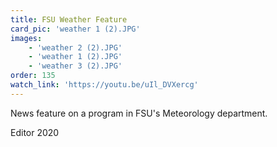 ```yaml
---
title: FSU Weather Feature
card_pic: 'weather 1 (2).JPG'
images:
    - 'weather 2 (2).JPG'
    - 'weather 1 (2).JPG'
    - 'weather 3 (2).JPG'
order: 135
watch_link: 'https://youtu.be/uIl_DVXercg'
---
```


News feature on a program in FSU's Meteorology department.

Editor 2020
